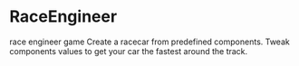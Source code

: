 # RaceEngineer
race engineer game
Create a racecar from predefined components. Tweak components values to get your car the fastest around the track.
